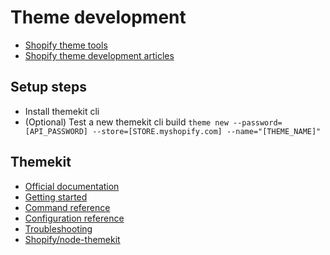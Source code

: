 # Theme development

- [Shopify theme tools](https://shopify.dev/tools/themes)
- [Shopify theme development articles](https://www.shopify.com.au/partners/blog/topics/shopify-theme-development)

## Setup steps

- Install themekit cli
- (Optional) Test a new themekit cli build `theme new --password=[API_PASSWORD] --store=[STORE.myshopify.com] --name="[THEME_NAME]"`

## Themekit

- [Official documentation](https://shopify.dev/tools/theme-kit)
- [Getting started](https://shopify.dev/tools/theme-kit/getting-started)
- [Command reference](https://shopify.dev/tools/theme-kit/command-reference)
- [Configuration reference](https://shopify.dev/tools/theme-kit/configuration-reference)
- [Troubleshooting](https://shopify.dev/tools/theme-kit/troubleshooting)
- [Shopify/node-themekit](https://github.com/Shopify/node-themekit)
